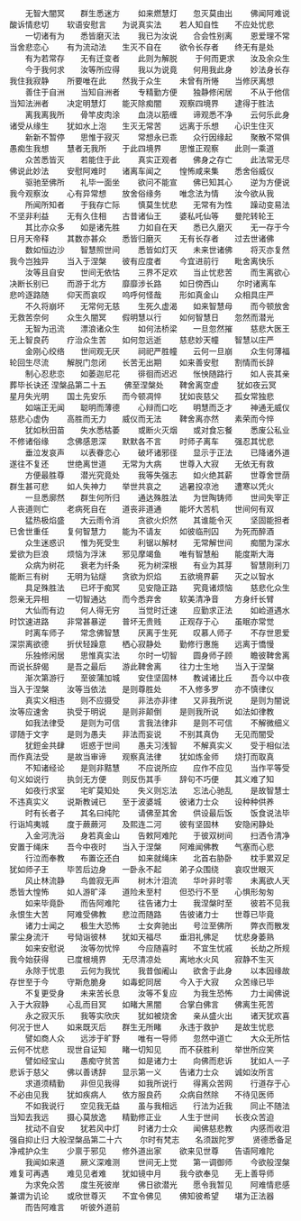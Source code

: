 <!-- { "loadSidebar": true } -->
　　无智大闇冥　　群生悉迷方
　　如来燃慧灯　　忽灭莫由出
　　佛闻阿难说　　酸诉情悲切
　　软语安慰言　　为说真实法
　　若人知自性　　不应处忧悲
　　一切诸有为　　悉皆磨灭法
　　我已为汝说　　合会性别离
　　恩爱理不常　　当舍悲恋心
　　有为流动法　　生灭不自在
　　欲令长存者　　终无有是处
　　有为若常存　　无有迁变者
　　此则为解脱
　　于何而更求　　汝及余众生
　　今于我何求　　汝等所应得
　　我以为说竟　　何用我此身
　　妙法身长存　　我住我寂静
　　所要唯在此　　然我于众生
　　未曾有所惓　　当修厌离想
　　善住于自洲　　当知自洲者
　　专精勤方便　　独静修闲居
　　不从于他信　　当知法洲者
　　决定明慧灯　　能灭除痴闇
　　观察四境界　　逮得于胜法
　　离我离我所　　骨竿皮肉涂
　　血浇以筋缠　　谛观悉不净
　　云何乐此身　　诸受从缘生
　　犹如水上泡　　生灭无常苦
　　远离于乐想　　心识生住灭
　　新新不暂停　　思惟于寂灭
　　常想永已乖　　众行因缘起
　　聚散不常俱　　愚痴生我想
　　慧者无我所　　于此四境界
　　思惟正观察　　此则一乘道
　　众苦悉皆灭　　若能住于此
　　真实正观者　　佛身之存亡
　　此法常无尽　　佛说此妙法
　　安慰阿难时　　诸离车闻之
　　惶怖咸来集　　悉舍俗威仪
　　驱驰至佛所　　礼毕一面坐
　　欲问不能宣　　佛已知其心
　　逆为方便说　　我今观察汝
　　心有异常想　　放舍俗缘务
　　唯念法为情　　汝今欲从我
　　所闻所知者　　于我存亡际
　　慎莫生忧悲　　无常有为性
　　躁动变易法　　不坚非利益
　　无有久住相　　古昔诸仙王
　　婆私吒仙等　　曼陀转轮王
　　其比亦众多　　如是诸先胜
　　力如自在天　　悉已久磨灭
　　无一存于今　　日月天帝释
　　其数亦甚众　　悉皆归磨灭
　　无有长存者　　过去世诸佛
　　数如恒边沙　　智慧照世间
　　悉皆如灯灭　　未来世诸佛
　　将灭亦复然　　我今岂独异
　　当入于涅槃　　彼有应度者
　　今宜进前行　　毗舍离快乐
　　汝等且自安　　世间无依怙
　　三界不足欢　　当止忧悲苦
　　而生离欲心　　决断长别已
　　而游于北方　　靡靡涉长路
　　如日傍西山
　　尔时诸离车　　悲吟逐路随
　　仰天而哀叹　　呜呼何怪哉
　　形如真金山　　众相具庄严
　　不久将崩坏　　无常何无慈
　　生死久虚渴　　如来智慧母
　　而今顿放舍　　无救苦奈何
　　众生久闇冥　　假明慧以行
　　如何智慧日　　忽然而潜光
　　无智为迅流　　漂浪诸众生
　　如何法桥梁　　一旦忽然摧
　　慈悲大医王　　无上智良药
　　疗治众生苦　　如何忽远逝
　　慈悲妙天幢　　智慧以庄严
　　金刚心绞络　　世间观无厌
　　祠祀严胜幢　　云何一旦崩
　　众生何薄福　　轮回生尽流
　　解脱门忽闭　　长苦无出期
　　如来善安慰　　割情而长辞
　　制心忍悲恋　　如萎迦尼花
　　徘徊而迟迟　　怅怏随路行
　　如人丧其亲　　葬毕长诀还
涅槃品第二十五
　　佛至涅槃处　　鞞舍离空虚
　　犹如夜云冥　　星月失光明
　　国土先安乐　　而今顿凋悴
　　犹如丧慈父　　孤女常独悲
　　如端正无闻　　聪明而薄德
　　心辩而口吃　　明慧而乏才
　　神通无威仪　　慈悲心虚伪
　　高胜而无力　　威仪而无法
　　鞞舍离亦然　　素荣而今悴
　　犹如秋田苗　　失水悉枯萎
　　或断火灭烟　　或对食忘餐
　　悉废公私业　　不修诸俗缘
　　念佛感恩深　　默默各不言
　　时师子离车　　强忍其忧悲
　　垂泣发哀声　　以表眷恋心
　　破坏诸邪径　　显示于正法
　　已降诸外道　　遂往不复还
　　世绝离世道　　无常为大病
　　世尊入大寂　　无依无有救
　　方便最胜尊　　潜光究竟处
　　我等失强志　　如火绝其薪
　　世尊舍世荫　　群生甚可悲
　　如人失神力　　举世共哀之
　　逃暑投凉池　　遭寒以凭火
　　一旦悉廓然　　群生何所归
　　通达殊胜法　　为世陶铸师
　　世间失宰正　　人丧道则亡
　　老病死自在　　道丧非道通
　　能坏大苦机　　世间何有双
　　猛热极焰盛　　大云雨令消
　　贪欲火炽然　　其谁能令灭
　　坚固能担者　　已舍世重任
　　复何智慧力　　能为不请友
　　如彼临刑囚　　为死而醉酒
　　众生迷惑识　　惟为死受生
　　利锯以解材　　无常解世间
　　痴闇为深水　　爱欲为巨浪
　　烦恼为浮沫　　邪见摩竭鱼
　　唯有智慧船　　能度斯大海
　　众病为树花　　衰老为纤条
　　死为树深根　　有业为其芽
　　智慧刚利刀　　能断三有树
　　无明为钻燧　　贪欲为炽焰
　　五欲境界薪　　灭之以智水
　　具足殊胜法　　已坏于痴冥
　　见安隐正路　　究竟诸烦恼
　　慈悲化众生　　怨亲无异相
　　一切智通达　　而今悉弃舍
　　软美清净音　　方身纤长臂
　　大仙而有边　　何人得无穷
　　当觉时迁速　　应勤求正法
　　如崄道遇水　　时饮速进路
　　非常甚暴逆　　普坏无贵贱
　　正观存于心　　虽眠亦常觉
　　时离车师子　　常念佛智慧
　　厌离于生死　　叹慕人师子
　　不存世恩爱　　深崇离欲德
　　折伏轻躁意　　栖心寂静处
　　勤修行惠施　　远离于憍慢
　　乐独修闲居　　思惟真实法
　　尔时一切智　　圆身师子顾
　　瞻彼鞞舍离　　而说长辞偈
　　是吾之最后　　游此鞞舍离
　　往力士生地　　当入于涅槃
　　渐次第游行　　至彼蒲加城
　　安住坚固林　　教诫诸比丘
　　吾今以中夜　　当入于涅槃
　　汝等当依法　　是则尊胜处
　　不入修多罗　　亦不慎律仪
　　真实义相违　　则不应摄受
　　非法亦非律　　又非我所说
　　是则为闇说　　汝等应速舍
　　执受于明说　　是则非颠倒
　　是则我所说　　如法如律教
　　如我法律受　　是则为可信
　　言我法律非　　是则不可信
　　不解微细义　　谬随于文字
　　是则为愚夫　　非法而妄说
　　不别其真伪　　无见而闇受
　　犹鋀金共肆　　诳惑于世间
　　愚夫习浅智　　不解真实义
　　受于相似法　　而作真法受
　　是故当审谛　　观察真法律
　　犹如炼金师　　烧打而取真
　　不知诸经论　　是则非黠慧
　　不应说所应　　应作不应见
　　当作平等受　　句义如说行
　　执剑无方便　　则反伤其手
　　辞句不巧便　　其义难了知
　　如夜行求室　　宅旷莫知处
　　失义则忘法　　忘法心驰乱
　　是故智慧士　　不违真实义
　　说斯教诫已　　至于波婆城
　　彼诸力士众　　设种种供养
　　时有长者子　　其名曰纯陀
　　请佛至其舍　　供设最后饭
　　饭食说法毕　　行诣鸠夷城
　　度于蕨蕨河　　及熙连二河
　　彼有坚固林　　安隐闲静处
　　入金河洗浴　　身若真金山
　　告敕阿难陀　　于彼双树间
　　扫洒令清净　　安置于绳床
　　吾今中夜时　　当入于涅槃
　　阿难闻佛教　　气塞而心悲
　　行泣而奉教　　布置讫还白
　　如来就绳床　　北首右胁卧
　　枕手累双足　　犹如师子王
　　毕苦后边身　　一卧永不起
　　弟子众围绕　　哀叹世眼灭
　　风止林流静　　鸟兽寂无声
　　树木汁泪流　　华叶非时零
　　未离欲人天　　悉皆大惶怖
　　如人游旷泽　　道险未至村
　　但恐行不至　　心惧形匆匆
　　如来毕竟卧　　而告阿难陀
　　往告诸力士　　我涅槃时至
　　彼若不见我　　永恨生大苦
　　阿难受佛教　　悲泣而随路
　　告彼诸力士　　世尊已毕竟
　　诸力士闻之　　极生大恐怖
　　士女奔驰出　　号泣至佛所
　　弊衣而散发　　蒙尘身流汗
　　号恸诣彼林　　犹如天福尽
　　垂泪礼佛足　　忧悲身萎熟
　　如来安慰说　　汝等勿忧悴
　　今应随喜时　　不宜生忧戚
　　长劫之所规　　我今始获得
　　已度根境界　　无尽清凉处
　　离地水火风　　寂静不生灭
　　永除于忧患　　云何为我忧
　　我昔伽阇山　　欲舍于此身
　　以本因缘故　　存世至于今
　　守斯危脆身　　如毒蛇同居
　　今入于大寂　　众苦缘已毕
　　不复更受身　　未来苦长息
　　汝等不复应　　为我生恐怖
　　力士闻佛说　　入于大寂静
　　心乱而目冥　　如睹大黑闇
　　合掌白佛言　　佛离生死苦
　　永之寂灭乐　　我等实欣庆
　　犹如被烧舍　　亲从盛火出
　　诸天犹欢喜　　何况于世人
　　如来既灭后　　群生无所睹
　　永违于救护　　是故生忧悲
　　譬如商人众　　远涉于旷野
　　唯有一导师　　忽然中道亡
　　大众无所怙　　云何不忧悲
　　现世自证知　　睹一切知见
　　而不获胜利　　举世所应笑
　　譬如经宝山　　愚痴守贫苦
　　如是诸力士　　向佛而悲诉
　　犹如人一子　　悲诉于慈父
　　佛以善诱辞　　显示第一义
　　告诸力士众　　诚如汝所言
　　求道须精勤　　非但见我得
　　如我所说行　　得离众苦网
　　行道存于心　　不必由见我
　　犹如疾病人　　依方服良药
　　众病自然除　　不待见医师
　　不如我说行　　空见我无益
　　虽与我相远　　行法为近我
　　同止不随法　　当知去我远
　　摄心莫放逸　　精勤修正业
　　人生于世间　　长夜众苦迫
　　扰动不自安　　犹若风中灯
　　时诸力士众　　闻佛慈悲教
　　内感而收泪　　强自抑止归
大般涅槃品第二十六
　　尔时有梵志　　名须跋陀罗
　　贤德悉备足　　净戒护众生
　　少禀于邪见　　修外道出家
　　欲来见世尊　　告语阿难陀
　　我闻如来道　　厥义深难测
　　世间无上觉　　第一调御师
　　今欲般涅槃　　难复可再遇
　　难见见者难　　犹如镜中月
　　我今欲奉见　　无上善导师
　　为求免众苦　　度生死彼岸
　　佛日欲潜光　　愿令我暂见
　　阿难情悲感　　兼谓为讥论
　　或欣世尊灭　　不宜令佛见
　　佛知彼希望　　堪为正法器
　　而告阿难言　　听彼外道前
